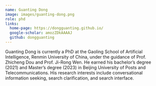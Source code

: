 ```yaml
---
name: Guanting Dong
image: images/guanting-dong.png
role: phd
links:
  home-page: https://dongguanting.github.io/
  google-scholar: amozZDkAAAAJ
  github: dongguanting
---
```


Guanting Dong is currently a PhD at the Gaoling School of Artificial Intelligence, Renmin University of China, under the guidance of Prof. Zhicheng Dou and Prof. Ji-Rong Wen. He earned his bachelor’s degree (2021) and Master’s degree (2023) in Beijing University of Posts and Telecommunications. His research interests include conversational information seeking, search clarification, and search interface.